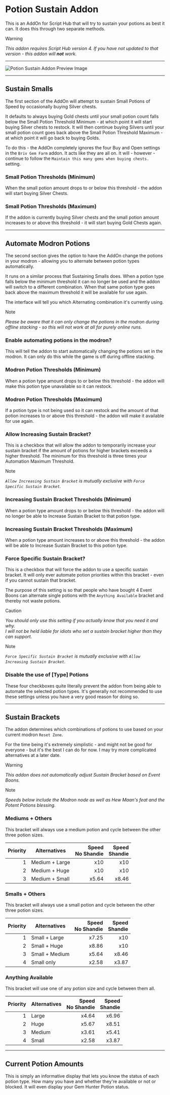 # Potion Sustain Addon

This is an AddOn for Script Hub that will try to sustain your potions as best it can. It does this through two separate methods.

> [!WARNING]
> *This addon requires Script Hub version 4. If you have not updated to that version - this addon will **not** work.*

___

![Potion Sustain Addon Preview Image](images/SustainAddonPreview.png)

___

## Sustain Smalls

The first section of the AddOn will attempt to sustain Small Potions of Speed by occasionally buying Silver chests.

It defaults to always buying Gold chests until your small potion count falls below the Small Potion Threshold Minimum - at which point it will start buying Silver chests to restock. It will then continue buying Silvers until your small potion count goes back above the Small Potion Threshold Maximum - at which point it will go back to buying Golds.

To do this - the AddOn completely ignores the four Buy and Open settings in the `Briv Gem Farm` addon. It acts like they are all on. It will - however - continue to follow the `Maintain this many gems when buying chests.` setting.

### Small Potion Thresholds (Minimum)

When the small potion amount drops to or below this threshold - the addon will start buying Silver Chests.
 
### Small Potion Thresholds (Maximum)

If the addon is currently buying Silver chests and the small potion amount increases to or above this threshold - it will start buying Gold Chests again.

___

## Automate Modron Potions

The second section gives the option to have the AddOn change the potions in your modron - allowing you to alternate between potion types automatically.

It runs on a similar process that Sustaining Smalls does. When a potion type falls below the minimum threshold it can no longer be used and the addon will switch to a different combination. When that same potion type goes back above the maximum threshold it will be available for use again.

The interface will tell you which Alternating combination it's currently using.

> [!NOTE]
> *Please be aware that it can only change the potions in the modron during offline stacking - so this will not work at all for purely online runs.*

### Enable automating potions in the modron?

This will tell the addon to start automatically changing the potions set in the modron. It can only do this while the game is off during offline stacking.

### Modron Potion Thresholds (Minimum)

When a potion type amount drops to or below this threshold - the addon will make this potion type unavailable so it can restock.
 
### Modron Potion Thresholds (Maximum)

If a potion type is not being used so it can restock and the amount of that potion increases to or above this threshold - the addon will make it available for use again.

### Allow Increasing Sustain Bracket?

This is a checkbox that will allow the addon to temporarily increase your sustain bracket if the amount of potions for higher brackets exceeds a higher threshold. The minimum for this threshold is three times your Automation Maximum Threshold.

> [!NOTE]
> *`Allow Increasing Sustain Bracket` is mutually exclusive with `Force Specific Sustain Bracket`.*

### Increasing Sustain Bracket Thresholds (Minimum)

When a potion type amount drops to or below this threshold - the addon will no longer be able to Increase Sustain Bracket to that potion type.
 
### Increasing Sustain Bracket Thresholds (Maximum)

When a potion type amount increases to or above this threshold - the addon will be able to Increase Sustain Bracket to this potion type.

### Force Specific Sustain Bracket?

This is a checkbox that will force the addon to use a specific sustain bracket. It will only ever automate potion priorities within this bracket - even if you cannot sustain that bracket.

The purpose of this setting is so that people who have bought 4 Event Boons can alternate single potions with the `Anything Available` bracket and thereby not waste potions.

> [!CAUTION]
> *You should only use this setting if you actually know that you need it and why.  
> I will not be held liable for idiots who set a sustain bracket higher than they can support.*

> [!NOTE]
> *`Force Specific Sustain Bracket` is mutually exclusive with `Allow Increasing Sustain Bracket`.*

### Disable the use of [Type] Potions

These four checkboxes quite literally prevent the addon from being able to automate the selected potion types. It's generally not recommended to use these settings unless you have a very good reason for doing so.

___

## Sustain Brackets

The addon determines which combinations of potions to use based on your current modron `Reset Zone`.

For the time being it's extremely simplistic - and might not be good for everyone - but it's the best I can do for now. I may try more complicated alternatives at a later date.

> [!WARNING]
> *This addon does not automatically adjust Sustain Bracket based on Event Boons.*

> [!NOTE]
> *Speeds below include the Modron node as well as Hew Maan's feat and the Potent Potions blessing.*

### Mediums + Others

This bracket will always use a medium potion and cycle between the other three potion sizes.

| Priority | Alternatives | Speed<br>No Shandie | Speed<br>Shandie |
|--:|---|--:|--:|
| 1 | Medium + Large | x10 | x10 |
| 2 | Medium + Huge |  x10 | x10 |
| 3 | Medium + Small | x5.64 | x8.46 |

### Smalls + Others

This bracket will always use a small potion and cycle between the other three potion sizes.

| Priority | Alternatives | Speed<br>No Shandie | Speed<br>Shandie |
|--:|---|--:|--:|
| 1 | Small + Large | x7.25 | x10 |
| 2 | Small + Huge | x8.86 | x10 |
| 3 | Small + Medium | x5.64 | x8.46 |
| 4 | Small only | x2.58 | x3.87 |

### Anything Available

This bracket will use one of any potion size and cycle between them all.

| Priority | Alternatives | Speed<br>No Shandie | Speed<br>Shandie |
|--:|---|--:|--:|
| 1 | Large | x4.64 | x6.96 |
| 2 | Huge | x5.67 | x8.51 |
| 3 | Medium | x3.61 | x5.41 |
| 4 | Small | x2.58 | x3.87 |

___

## Current Potion Amounts

This is simply an informative display that lets you know the status of each potion type. How many you have and whether they're available or not or blocked. It will even display your Gem Hunter Potion status.
